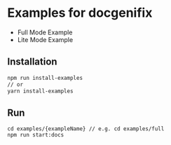 # Examples for docgenifix

- Full Mode Example
- Lite Mode Example

## Installation

```bash
npm run install-examples
// or
yarn install-examples
```

## Run 
```
cd examples/{exampleName} // e.g. cd examples/full
npm run start:docs
```
